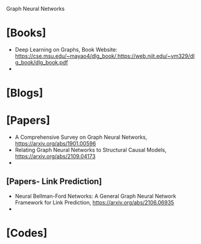 Graph Neural Networks

# [Books]
+ Deep Learning on Graphs, Book Website: https://cse.msu.edu/~mayao4/dlg_book/,https://web.njit.edu/~ym329/dlg_book/dlg_book.pdf
+ 

# [Blogs]


# [Papers]
+ A Comprehensive Survey on Graph Neural Networks, https://arxiv.org/abs/1901.00596
+ Relating Graph Neural Networks to Structural Causal Models, https://arxiv.org/abs/2109.04173
+ 


## [Papers- Link Prediction]
+ Neural Bellman-Ford Networks: A General Graph Neural Network Framework for Link Prediction, https://arxiv.org/abs/2106.06935
+ 


# [Codes]

